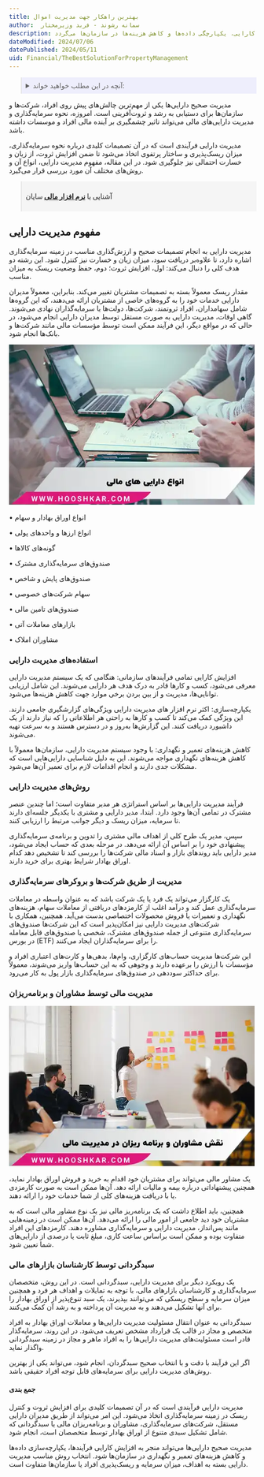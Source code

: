 ```yaml
---
title: بهترین راهکار جهت مدیریت اموال
author:  سمانه رشوند - فربد وزیرمختار
description: این مقاله در مورد اهمیت و روش‌های مختلف مدیریت دارایی‌ها و سرمایه‌گذاری‌های افراد و سازمان‌ها است. هدف اصلی از مدیریت دارایی، افزایش ثروت و کنترل ریسک است که می‌تواند از طریق مدیران و شرکت‌های سرمایه‌گذاری، مشاوران و برنامه‌ریزان مالی یا سبدگردانی توسط متخصصان انجام شود. این امر منجر به بهبود کارایی، یکپارچگی داده‌ها و کاهش هزینه‌ها در سازمان‌ها می‌گردد.
dateModified: 2024/07/06
datePublished: 2024/05/11
uid: Financial/TheBestSolutionForPropertyManagement
---
```


<blockquote style="background-color:#eeeefc; padding:0.5rem">

<details>
  <summary>آنچه در این مطلب خواهید خواند:</summary>
  <ul>
    <li>مفهوم مدیریت دارایی</li>
    <li>استفاده‌های مدیریت دارایی</li>
    <li>روش‌های مدیریت دارایی</li>
    <li>مدیریت از طریق شرکت‌ها و بروکرهای سرمایه‌گذاری</li>
    <li>مدیریت مالی توسط مشاوران و برنامه‌ریزان</li>
    <li>سبدگردانی توسط کارشناسان بازارهای مالی</li>
    <li>جمع بندی</li>
  </ul>
</details>

</blockquote>

مدیریت صحیح دارایی‌ها یکی از مهم‌ترین چالش‌های پیش روی افراد، شرکت‌ها و سازمان‌ها برای دستیابی به رشد و ثروت‌آفرینی است. امروزه، نحوه سرمایه‌گذاری و مدیریت دارایی‌های مالی می‌تواند تاثیر چشمگیری بر آینده مالی افراد و موسسات داشته باشد.

مدیریت دارایی فرآیندی است که در آن تصمیمات کلیدی درباره نحوه سرمایه‌گذاری، میزان ریسک‌پذیری و ساختار پرتفوی اتخاذ می‌شود تا ضمن افزایش ثروت، از زیان و خسارت احتمالی نیز جلوگیری شود. در این مقاله، مفهوم مدیریت دارایی، انواع آن و روش‌های مختلف آن مورد بررسی قرار می‌گیرد.

<blockquote style="background-color:#f5f5f5; padding:0.5rem">
<p><strong>آشنایی با <a href="https://www.hooshkar.com/Software/Sayan" target="_blank">نرم افزار مالی</a> سایان</strong></p></blockquote>

##  مفهوم مدیریت دارایی

مدیریت دارایی به انجام تصمیمات صحیح و ارزش‌گذاری مناسب در زمینه سرمایه‌گذاری اشاره دارد، تا
علاوه‌بر دریافت سود، میزان زیان و خسارت نیز کنترل شود. این رشته دو هدف کلی را دنبال می‌کند: اول، افزایش ثروت؛ دوم، حفظ وضعیت ریسک به میزان مناسب.

مقدار ریسک معمولاً بسته به تصمیمات مشتریان تغییر می‌کند. بنابراین، معمولاً مدیران دارایی خدمات خود را به گروه‌های خاصی از مشتریان ارائه می‌دهند، که این گروه‌ها شامل سهامداران، افراد ثروتمند، شرکت‌ها، دولت‌ها یا سرمایه‌گذاران نهادی می‌شوند. گاهی اوقات، مدیریت دارایی به صورت مستقل توسط مدیران دارایی انجام می‌شود، در حالی که در مواقع دیگر، این فرآیند ممکن است توسط مؤسسات مالی مانند شرکت‌ها و بانک‌ها انجام شود.

 ![انواع دارایی های مالی](./Images/AssetAndPropertyManagement.webp)

•	انواع اوراق بهادار و سهام

•	انواع ارزها و واحدهای پولی

•	گونه‌های کالاها

•	صندوق‌های سرمایه‌گذاری مشترک

•	صندوق‌های پایش و شاخص

•	سهام شرکت‌های خصوصی

•	صندوق‌های تامین مالی

•	بازارهای معاملات آتی

•	مشاوران املاک

### استفاده‌های مدیریت دارایی

افزایش کارایی تمامی فرآیندهای سازمانی: هنگامی که یک سیستم مدیریت دارایی معرفی می‌شود، کسب و کارها قادر به درک هدف هر دارایی می‌شوند. این شامل ارزیابی توانایی‌ها، مدیریت و از بین بردن برخی موارد جهت کاهش هزینه‌ها می‌شود.

یکپارچه‌سازی: اکثر نرم‌ افزار های مدیریت دارایی ویژگی‌های گزارشگیری جامعی دارند. این ویژگی کمک می‌کند تا کسب و کارها به راحتی هر اطلاعاتی را که نیاز دارند از یک داشبورد دریافت کنند. این گزارش‌ها به‌روز و در دسترس هستند و به سرعت تهیه می‌شوند.

کاهش هزینه‌های تعمیر و نگهداری: با وجود سیستم مدیریت دارایی، سازمان‌ها معمولاً با کاهش هزینه‌های نگهداری مواجه می‌شوند. این به دلیل شناسایی دارایی‌هایی است که مشکلات جدی دارند و انجام اقدامات لازم برای تعمیر آن‌ها می‌شود.

### روش‌های مدیریت دارایی

فرآیند مدیریت دارایی‌ها بر اساس استراتژی هر مدیر متفاوت است؛ اما چندین عنصر مشترک در تمامی آن‌ها وجود دارد. ابتدا، مدیر دارایی و مشتری با یکدیگر جلسه‌ای دارند تا سرمایه، میزان ریسک و دیگر جوانب مرتبط را ارزیابی کنند. 

سپس، مدیر یک طرح کلی از اهداف مالی مشتری را تدوین و برنامه‌ی سرمایه‌گذاری پیشنهادی خود را بر اساس آن ارائه می‌دهد. در مرحله بعدی که حساب ایجاد می‌شود، مدیر دارایی باید روندهای بازار و اسناد مالی شرکت‌ها را بررسی کند تا تشخیص دهد کدام اوراق بهادار شرایط بهتری برای خرید دارند.  
### مدیریت از طریق شرکت‌ها و بروکرهای سرمایه‌گذاری

یک کارگزار می‌تواند یک فرد یا یک شرکت باشد که به عنوان واسطه در معاملات سرمایه‌گذاری عمل کند و درآمد اغلب از کارمزد‌های دریافتی از معاملات سهام، هزینه‌های نگهداری و تعمیرات یا فروش محصولات اختصاصی بدست می‌آید. همچنین، همکاری با شرکت‌های مدیریت دارایی نیز امکان‌پذیر است که این شرکت‌ها صندوق‌های سرمایه‌گذاری متنوعی از جمله صندوق‌های مشترک، شخصی یا صندوق‌های قابل معامله در بورس (ETF) را برای سرمایه‌گذاران ایجاد می‌کنند.

این شرکت‌ها مدیریت حساب‌های کارگزاری، وام‌ها، بدهی‌ها و کارت‌های اعتباری افراد و مؤسسات با ارزش را برعهده دارند و وجوهی که به این حساب‌ها واریز می‌شوند، معمولاً برای حداکثر سوددهی در صندوق‌های سرمایه‌گذاری بازار پول به کار می‌رود.

### مدیریت مالی توسط مشاوران و برنامه‌ریزان

 ![انواع دارایی های مالی](./Images/AssetAndPropertyManagement02.webp)

یک مشاور مالی می‌تواند برای مشتریان خود اقدام به خرید و فروش اوراق بهادار نماید، همچنین پیشنهاداتی درباره بیمه و مالیات ارائه دهد. آن‌ها ممکن است به صورت کارمزدی یا با دریافت هزینه‌های کلی از شما خدمات خود را ارائه دهند. 

همچنین، باید اطلاع داشت که یک برنامه‌ریز مالی نیز یک نوع مشاور مالی است که به مشتریان خود دید جامعی از امور مالی را ارائه می‌دهد. 
آن‌ها ممکن است در زمینه‌هایی مانند پس‌انداز، مدیریت دارایی و سرمایه‌گذاری مشاوره دهند. کارمزدهای این افراد متفاوت بوده و ممکن است براساس ساعت کاری، مبلغ ثابت یا درصدی از دارایی‌های شما تعیین شود.

### سبدگردانی توسط کارشناسان بازارهای مالی

یک رویکرد دیگر برای مدیریت دارایی، سبدگردانی است. در این روش، متخصصان سرمایه‌گذاری و کارشناسان بازارهای مالی، با توجه به تمایلات و اهداف هر فرد و همچنین میزان سرمایه و سطح ریسکی که می‌توانند بپذیرند، یک سبد تنوع‌پذیر از اوراق بهادار را برای آنها تشکیل می‌دهند و به مدیریت آن پرداخته و به رشد آن کمک می‌کنند.

سبدگردانی به عنوان انتقال مسئولیت مدیریت دارایی‌ها و معاملات اوراق بهادار به افراد متخصص و مجاز در قالب یک قرارداد مشخص تعریف می‌شود. در این روند، سرمایه‌گذار قادر است مسئولیت‌های مدیریت دارایی‌ها را به افراد ماهر و مجاز در زمینه سبدگردانی واگذار نماید.

اگر این فرآیند با دقت و با انتخاب صحیح سبدگردان، انجام شود، می‌تواند یکی از بهترین روش‌های مدیریت دارایی برای سرمایه‌های قابل توجه افراد حقیقی باشد.

#### جمع بندی
مدیریت دارایی فرآیندی است که در آن تصمیمات کلیدی برای افزایش ثروت و کنترل ریسک در زمینه سرمایه‌گذاری اتخاذ می‌شود. این امر می‌تواند از طریق مدیران دارایی مستقل، شرکت‌های سرمایه‌گذاری، مشاوران و برنامه‌ریزان مالی یا سبدگردانی که شامل تشکیل سبدی متنوع از اوراق بهادار توسط متخصصان است، انجام شود.

مدیریت صحیح دارایی‌ها می‌تواند منجر به افزایش کارایی فرآیندها، یکپارچه‌سازی داده‌ها و کاهش هزینه‌های تعمیر و نگهداری در سازمان‌ها شود. انتخاب روش مناسب مدیریت دارایی بسته به اهداف، میزان سرمایه و ریسک‌پذیری افراد یا سازمان‌ها متفاوت است.
